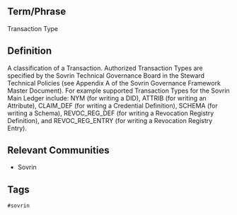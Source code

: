 ## Term/Phrase
Transaction Type

## Definition
A classification of a Transaction. Authorized Transaction Types are specified by the Sovrin Technical Governance Board in the Steward Technical Policies (see Appendix A of the Sovrin Governance Framework Master Document). For example supported Transaction Types for the Sovrin Main Ledger include: NYM (for writing a DID), ATTRIB (for writing an Attribute), CLAIM_DEF (for writing a Credential Definition), SCHEMA (for writing a Schema), REVOC_REG_DEF (for writing a Revocation Registry Definition), and REVOC_REG_ENTRY (for writing a Revocation Registry Entry).

## Relevant Communities
* Sovrin

## Tags
```
#sovrin
```
